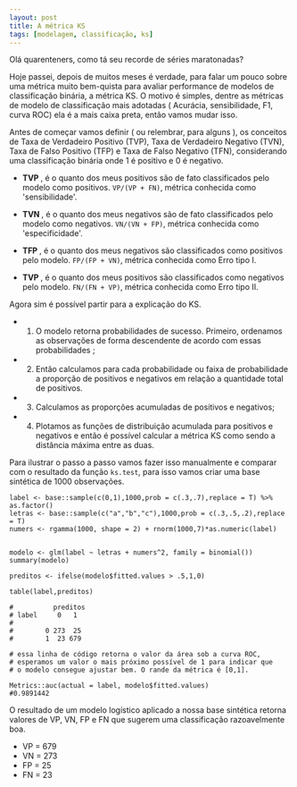 ```yaml
---
layout: post
title: A métrica KS
tags: [modelagem, classificação, ks]
---  
```


Olá quarenteners, como tá seu recorde de séries maratonadas?

Hoje passei, depois de muitos meses é verdade, para falar um pouco sobre uma métrica muito bem-quista para avaliar performance de modelos de classificação binária, a métrica KS. O motivo é simples, dentre as métricas de modelo de classificação mais adotadas ( Acurácia, sensibilidade, F1, curva ROC) ela é a mais caixa preta, então vamos mudar isso.

Antes de começar vamos definir ( ou relembrar, para alguns ), os conceitos de Taxa de Verdadeiro Positivo (TVP), Taxa de Verdadeiro Negativo (TVN), Taxa de Falso Positivo (TFP) e Taxa de Falso Negativo (TFN), considerando uma classificação binária onde 1 é positivo e 0 é negativo.

- <strong> TVP </strong>, é o quanto dos meus positivos são de fato classificados pelo modelo como positivos. `VP/(VP + FN)`, métrica conhecida como 'sensibilidade'.

- <strong> TVN </strong>, é o quanto dos meus negativos são de fato classificados pelo modelo como negativos. `VN/(VN + FP)`, métrica conhecida como 'especificidade'.

- <strong> TFP </strong>, é o quanto dos meus negativos são classificados como positivos pelo modelo. `FP/(FP + VN)`, métrica conhecida como Erro tipo I.

- <strong> TVP </strong>, é o quanto dos meus positivos são classificados como negativos pelo modelo. `FN/(FN + VP)`, métrica conhecida como Erro tipo II.

Agora sim é possível partir para a explicação do KS.

- 1. O modelo retorna probabilidades de sucesso. Primeiro, ordenamos as observações de forma descendente de acordo com essas probabilidades ;

- 2. Então calculamos para cada probabilidade ou faixa de probabilidade a proporção de positivos e negativos em relação a quantidade total de positivos. 

- 3. Calculamos as proporções acumuladas de positivos e negativos;

- 4. Plotamos as funções de distribuição acumulada para positivos e negativos e então é possível calcular a métrica KS como sendo a distância máxima entre as duas.

 Para ilustrar o passo a passo vamos fazer isso manualmente e comparar com o resultado da função `ks.test`, para isso vamos criar uma base sintética de 1000 observações.

```
label <- base::sample(c(0,1),1000,prob = c(.3,.7),replace = T) %>% as.factor()
letras <- base::sample(c("a","b","c"),1000,prob = c(.3,.5,.2),replace = T)
numers <- rgamma(1000, shape = 2) + rnorm(1000,7)*as.numeric(label)


modelo <- glm(label ~ letras + numers^2, family = binomial())
summary(modelo)

preditos <- ifelse(modelo$fitted.values > .5,1,0)

table(label,preditos)

#          preditos
# label     0   1
# 
#        0 273  25
#        1  23 679

# essa linha de código retorna o valor da área sob a curva ROC, 
# esperamos um valor o mais próximo possível de 1 para indicar que 
# o modelo consegue ajustar bem. O rande da métrica é [0,1].

Metrics::auc(actual = label, modelo$fitted.values)
#0.9891442
```

 O resultado de um modelo logístico aplicado a nossa base sintética retorna valores de VP, VN, FP e FN que sugerem uma classificação razoavelmente boa.

- VP = 679
- VN = 273
- FP = 25
- FN = 23


